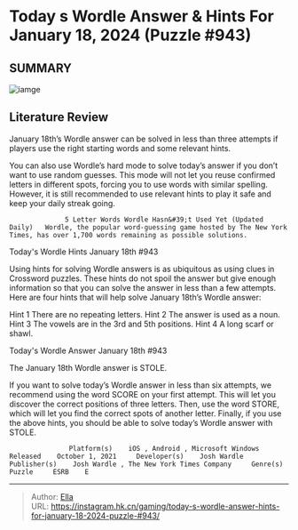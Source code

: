 # Today s Wordle Answer &amp; Hints For January 18, 2024 (Puzzle #943)


## SUMMARY 

![iamge](https://static1.srcdn.com/wordpress/wp-content/uploads/2024/01/today-s-wordle-answer-hints-for-january-18-2024-puzzle-943.jpg)

## Literature Review

January 18th’s Wordle answer can be solved in less than three attempts if players use the right starting words and some relevant hints.





You can also use Wordle’s hard mode to solve today’s answer if you don’t want to use random guesses. This mode will not let you reuse confirmed letters in different spots, forcing you to use words with similar spelling. However, it is still recommended to use relevant hints to play it safe and keep your daily streak going. 




                  5 Letter Words Wordle Hasn&#39;t Used Yet (Updated Daily)   Wordle, the popular word-guessing game hosted by The New York Times, has over 1,700 words remaining as possible solutions.    


 Today&#39;s Wordle Hints 
January 18th #943
          

Using hints for solving Wordle answers is as ubiquitous as using clues in Crossword puzzles. These hints do not spoil the answer but give enough information so that you can solve the answer in less than a few attempts. Here are four hints that will help solve January 18th’s Wordle answer:

 Hint 1  There are no repeating letters.   Hint 2  The answer is used as a noun.   Hint 3  The vowels are in the 3rd and 5th positions.   Hint 4  A long scarf or shawl.   








 Today&#39;s Wordle Answer 
January 18th #943
          

The January 18th Wordle answer is STOLE.

If you want to solve today’s Wordle answer in less than six attempts, we recommend using the word SCORE on your first attempt. This will let you discover the correct positions of three letters. Then, use the word STORE, which will let you find the correct spots of another letter. Finally, if you use the above hints, you should be able to solve today’s Wordle answer with STOLE. 

                   Platform(s)    iOS , Android , Microsoft Windows     Released    October 1, 2021     Developer(s)    Josh Wardle     Publisher(s)    Josh Wardle , The New York Times Company     Genre(s)    Puzzle     ESRB    E      


---

> Author: [Ella](https://instagram.hk.cn/)  
> URL: https://instagram.hk.cn/gaming/today-s-wordle-answer-hints-for-january-18-2024-puzzle-#943/  

